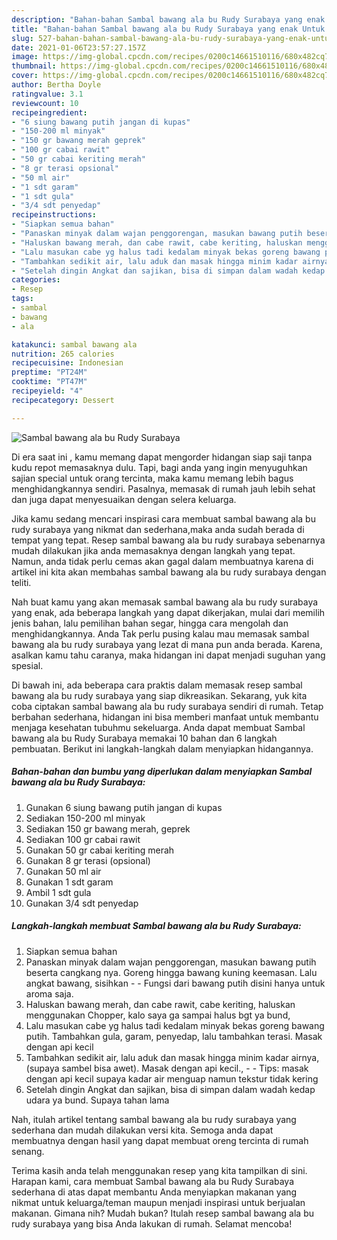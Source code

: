 ```yaml
---
description: "Bahan-bahan Sambal bawang ala bu Rudy Surabaya yang enak Untuk Jualan"
title: "Bahan-bahan Sambal bawang ala bu Rudy Surabaya yang enak Untuk Jualan"
slug: 527-bahan-bahan-sambal-bawang-ala-bu-rudy-surabaya-yang-enak-untuk-jualan
date: 2021-01-06T23:57:27.157Z
image: https://img-global.cpcdn.com/recipes/0200c14661510116/680x482cq70/sambal-bawang-ala-bu-rudy-surabaya-foto-resep-utama.jpg
thumbnail: https://img-global.cpcdn.com/recipes/0200c14661510116/680x482cq70/sambal-bawang-ala-bu-rudy-surabaya-foto-resep-utama.jpg
cover: https://img-global.cpcdn.com/recipes/0200c14661510116/680x482cq70/sambal-bawang-ala-bu-rudy-surabaya-foto-resep-utama.jpg
author: Bertha Doyle
ratingvalue: 3.1
reviewcount: 10
recipeingredient:
- "6 siung bawang putih jangan di kupas"
- "150-200 ml minyak"
- "150 gr bawang merah geprek"
- "100 gr cabai rawit"
- "50 gr cabai keriting merah"
- "8 gr terasi opsional"
- "50 ml air"
- "1 sdt garam"
- "1 sdt gula"
- "3/4 sdt penyedap"
recipeinstructions:
- "Siapkan semua bahan"
- "Panaskan minyak dalam wajan penggorengan, masukan bawang putih beserta cangkang nya. Goreng hingga bawang kuning keemasan. Lalu angkat bawang, sisihkan  Fungsi dari bawang putih disini hanya untuk aroma saja."
- "Haluskan bawang merah, dan cabe rawit, cabe keriting, haluskan menggunakan Chopper, kalo saya ga sampai halus bgt ya bund,"
- "Lalu masukan cabe yg halus tadi kedalam minyak bekas goreng bawang putih. Tambahkan gula, garam, penyedap, lalu tambahkan terasi. Masak dengan api kecil"
- "Tambahkan sedikit air, lalu aduk dan masak hingga minim kadar airnya,(supaya sambel bisa awet). Masak dengan api kecil.,  Tips: masak dengan api kecil supaya kadar air menguap namun tekstur tidak kering"
- "Setelah dingin Angkat dan sajikan, bisa di simpan dalam wadah kedap udara ya bund. Supaya tahan lama"
categories:
- Resep
tags:
- sambal
- bawang
- ala

katakunci: sambal bawang ala 
nutrition: 265 calories
recipecuisine: Indonesian
preptime: "PT24M"
cooktime: "PT47M"
recipeyield: "4"
recipecategory: Dessert

---
```



![Sambal bawang ala bu Rudy Surabaya](https://img-global.cpcdn.com/recipes/0200c14661510116/680x482cq70/sambal-bawang-ala-bu-rudy-surabaya-foto-resep-utama.jpg)

Di era  saat ini , kamu memang dapat mengorder hidangan siap saji tanpa kudu repot memasaknya dulu. Tapi, bagi anda yang ingin menyuguhkan sajian special untuk orang tercinta, maka kamu memang lebih bagus menghidangkannya sendiri. Pasalnya, memasak di rumah jauh lebih sehat dan juga dapat menyesuaikan dengan selera keluarga.

Jika kamu sedang mencari inspirasi cara membuat sambal bawang ala bu rudy surabaya yang nikmat dan sederhana,maka anda sudah berada di tempat yang tepat. Resep sambal bawang ala bu rudy surabaya  sebenarnya mudah dilakukan jika anda memasaknya dengan langkah yang tepat. Namun, anda tidak perlu cemas akan gagal dalam membuatnya 
karena di artikel ini kita akan membahas sambal bawang ala bu rudy surabaya dengan teliti.  



Nah buat kamu yang akan memasak sambal bawang ala bu rudy surabaya yang enak, ada beberapa langkah yang dapat dikerjakan, mulai dari memilih jenis bahan, lalu pemilihan bahan segar, hingga cara mengolah dan menghidangkannya. Anda Tak perlu pusing kalau mau memasak sambal bawang ala bu rudy surabaya yang lezat di mana pun anda berada. Karena, asalkan kamu  tahu caranya, maka hidangan ini dapat menjadi suguhan yang spesial.

Di bawah ini, ada beberapa cara praktis  dalam memasak resep sambal bawang ala bu rudy surabaya yang siap dikreasikan. Sekarang, yuk kita coba ciptakan sambal bawang ala bu rudy surabaya sendiri di rumah. Tetap berbahan sederhana, hidangan ini bisa memberi manfaat untuk membantu menjaga kesehatan tubuhmu sekeluarga. Anda dapat membuat Sambal bawang ala bu Rudy Surabaya memakai 10 bahan dan 6 langkah pembuatan. Berikut ini langkah-langkah dalam menyiapkan hidangannya.

<!--inarticleads1-->

##### Bahan-bahan dan bumbu yang diperlukan dalam menyiapkan Sambal bawang ala bu Rudy Surabaya:

1. Gunakan 6 siung bawang putih jangan di kupas
1. Sediakan 150-200 ml minyak
1. Sediakan 150 gr bawang merah, geprek
1. Sediakan 100 gr cabai rawit
1. Gunakan 50 gr cabai keriting merah
1. Gunakan 8 gr terasi (opsional)
1. Gunakan 50 ml air
1. Gunakan 1 sdt garam
1. Ambil 1 sdt gula
1. Gunakan 3/4 sdt penyedap




<!--inarticleads2-->

##### Langkah-langkah membuat Sambal bawang ala bu Rudy Surabaya:

1. Siapkan semua bahan
1. Panaskan minyak dalam wajan penggorengan, masukan bawang putih beserta cangkang nya. Goreng hingga bawang kuning keemasan. Lalu angkat bawang, sisihkan -  - Fungsi dari bawang putih disini hanya untuk aroma saja.
1. Haluskan bawang merah, dan cabe rawit, cabe keriting, haluskan menggunakan Chopper, kalo saya ga sampai halus bgt ya bund,
1. Lalu masukan cabe yg halus tadi kedalam minyak bekas goreng bawang putih. Tambahkan gula, garam, penyedap, lalu tambahkan terasi. Masak dengan api kecil
1. Tambahkan sedikit air, lalu aduk dan masak hingga minim kadar airnya,(supaya sambel bisa awet). Masak dengan api kecil., -  - Tips: masak dengan api kecil supaya kadar air menguap namun tekstur tidak kering
1. Setelah dingin Angkat dan sajikan, bisa di simpan dalam wadah kedap udara ya bund. Supaya tahan lama




Nah, itulah artikel tentang  sambal bawang ala bu rudy surabaya  yang sederhana dan mudah dilakukan versi kita. Semoga anda dapat membuatnya dengan hasil yang dapat membuat oreng tercinta di rumah senang. 

Terima kasih anda telah menggunakan resep yang kita tampilkan di sini. Harapan kami, cara membuat  Sambal bawang ala bu Rudy Surabaya sederhana di atas dapat membantu Anda menyiapkan makanan yang nikmat untuk keluarga/teman maupun menjadi inspirasi untuk berjualan makanan. Gimana nih? Mudah bukan? Itulah resep sambal bawang ala bu rudy surabaya yang bisa Anda lakukan di rumah. Selamat mencoba!

